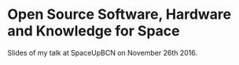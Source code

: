 # Open Source Software, Hardware and Knowledge for Space

Slides of my talk at SpaceUpBCN on November 26th 2016.
